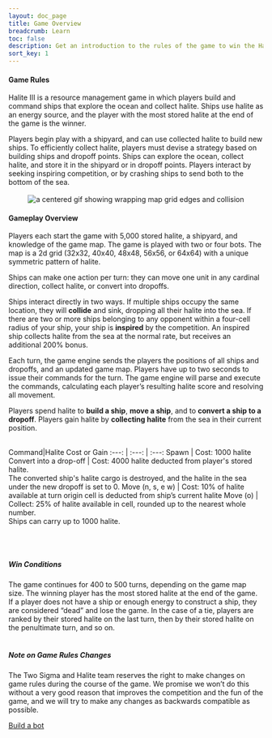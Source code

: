 ```yaml
---
layout: doc_page
title: Game Overview
breadcrumb: Learn
toc: false
description: Get an introduction to the rules of the game to win the Halite AI Programming Challenge.
sort_key: 1
---
```


<div class="doc-section" markdown="1">

#### Game Rules

Halite III is a resource management game in which players build and command ships that explore the ocean and collect halite. Ships use halite as an energy source, and the player with the most stored halite at the end of the game is the winner.

Players begin play with a shipyard, and can use collected halite to build new ships. To efficiently collect halite, players must devise a strategy based on building ships and dropoff points. Ships can explore the ocean, collect halite, and store it in the shipyard or in dropoff points. Players interact by seeking inspiring competition, or by crashing ships to send both to the bottom of the sea.
<br/><br/>
<span style="display:block;text-align:center">![a centered gif showing wrapping map grid edges and collision](/assets/images/map_inspiration.gif)</span>
</div>

<div class="doc-section" markdown="1">

#### Gameplay Overview

Players each start the game with 5,000 stored halite, a shipyard, and knowledge of the game map. The game is played with two or four bots. The map is a 2d grid (32x32, 40x40, 48x48, 56x56, or 64x64) with a unique symmetric pattern of halite.

Ships can make one action per turn: they can move one unit in any cardinal direction, collect halite, or convert into dropoffs.

Ships interact directly in two ways. If multiple ships occupy the same location, they will **collide** and sink, dropping all their halite into the sea. If there are two or more ships belonging to any opponent within a four-cell radius of your ship, your ship is **inspired** by the competition. An inspired ship collects halite from the sea at the normal rate, but receives an additional 200% bonus.

Each turn, the game engine sends the players the positions of all ships and dropoffs, and an updated game map. Players have up to two seconds to issue their commands for the turn. The game engine will parse and execute the commands, calculating each player’s resulting halite score and resolving all movement.

Players spend halite to **build a ship**,  **move a ship**, and to **convert a ship to a dropoff**. Players gain halite by **collecting halite** from the sea in their current position.
<br/><br/>

Command|Halite Cost or Gain
:---: | :---: | :---:
Spawn | Cost: 1000 halite
Convert into a drop-off  | Cost: 4000 halite deducted from player's stored halite. <br/> The converted ship's halite cargo is destroyed, and the halite in the sea under the new dropoff is set to 0.
Move (n, s, e w) | Cost: 10% of halite available at turn origin cell is deducted from ship’s current halite
Move (o) | Collect: 25% of halite available in cell, rounded up to the nearest whole number. <br/>Ships can carry up to 1000 halite.

<br/><br/>

##### Win Conditions
The game continues for 400 to 500 turns, depending on the game map size. The winning player has the most stored halite at the end of the game. If a player does not have a ship or enough energy to construct a ship, they are considered “dead” and lose the game. In the case of a tie, players are ranked by their stored halite on the last turn, then by their stored halite on the penultimate turn, and so on.
<br/><br/>

##### Note on Game Rules Changes
The Two Sigma and Halite team reserves the right to make changes on game rules during the course of the game. We promise we won’t do this without a very good reason that improves the competition and the fun of the game, and we will try to make any changes as backwards compatible as possible.


</div>

<div class="build-a-bot text-center">
  <a href="/learn-programming-challenge/tutorials" class="btn btn-primary">Build a bot</a>
</div>

